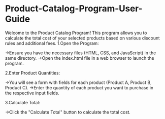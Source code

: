# Product-Catalog-Program-User-Guide
Welcome to the Product Catalog Program! This program allows you to calculate the total cost of your selected products based on various discount rules and additional fees.
1.Open the Program:

->Ensure you have the necessary files (HTML, CSS, and JavaScript) in the same directory.
->Open the index.html file in a web browser to launch the program.

2.Enter Product Quantities:

->You will see a form with fields for each product (Product A, Product B, Product C).
->Enter the quantity of each product you want to purchase in the respective input fields.

3.Calculate Total:

->Click the "Calculate Total" button to calculate the total cost.
